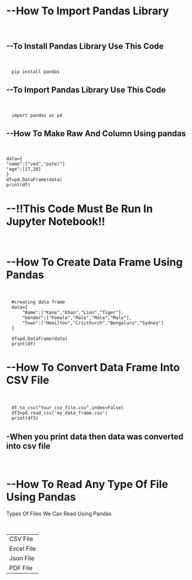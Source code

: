 <h1>--How To Import Pandas Library</h1><br>
<h2>--To Install Pandas Library Use This Code </h2><br>

      pip install pandas
<h2>--To Import Pandas Library Use This Code </h2><br>

      import pandas as pd

<h2>--How To Make Raw And Column Using pandas</h2><br>

    data={
    "name":["ved","patel"]
    "age":[17,20]
    }
    df=pd.DataFrame(data)
    print(df)

<h1>--!!This Code Must Be Run In Jupyter Notebook!!</h1><br>
<h1>--How To Create Data Frame Using Pandas<br></h1><br>

      #creating data frame
      data={
          "Name":["Kane","Khan","Lion","Tiger"],
          "Gender":["Female","Male","Male","Male"],
          "Town":["Hemilton","Cricthurch","Bengaluru","Sydney"]
      }

      df=pd.DataFrame(data)
      print(df)
<h1>--How To Convert Data Frame Into CSV File<br></h1><br>

      df.to_csv("Your_csv_file.csv",index=False)
      df3=pd.read_csv('my_data_frame.csv')
      print(df3)
<h2>-When you print data then data was converted into csv file</h2><br>
<h1>--How To Read Any Type Of File Using Pandas</h1>
<p>Types Of Files We Can Read Using Pandas</p><br>
<table>
<tr>
<tr><td>CSV File<br> </td></tr>
<tr><td>Excel File<br> </td></tr>
<tr><td> Json File<br> </td></tr>
<tr><td> PDF File<br> </td></tr>

</tr>
</table>
